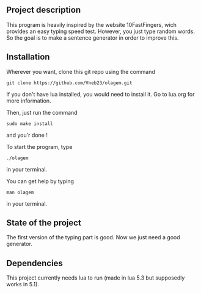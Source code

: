 ## Project description

This program is heavily inspired by the website 10FastFingers, wich provides an easy typing speed test. However, you just type random words. So the goal is to make a sentence generator in order to improve this.

## Installation

Wherever you want, clone this git repo using the command
```
git clone https://github.com/Vneb23/olagem.git
```

If you don't have lua installed, you would need to install it. Go to lua.org for more information.

Then, just run the  command
```
sudo make install
```
and you'r done !

To start the program, type
```
./olagem
```
in your terminal.

You can get help by typing
```
man olagem
```
in your terminal.

## State of the project

The first version of the typing part is good. Now we just need a good generator.

## Dependencies

This project currently needs lua to run (made in lua 5.3 but supposedly works in 5.1).


